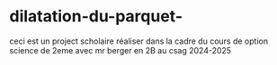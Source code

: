 # dilatation-du-parquet-
ceci est un project scholaire réaliser dans la cadre du cours de option science de 2eme avec mr berger en 2B au csag 2024-2025
